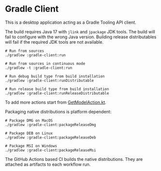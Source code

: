 # Gradle Client

This is a desktop application acting as a Gradle Tooling API client.

The build requires Java 17 with `jlink` and `jpackage` JDK tools.
The build will fail to configure with the wrong Java version.
Building release distributables will fail if the required JDK tools are not available.

```shell
# Run from sources
./gradlew :gradle-client:run

# Run from sources in continuous mode
./gradlew -t :gradle-client:run

# Run debug build type from build installation
./gradlew :gradle-client:runDistributable

# Run release build type from build installation
./gradlew :gradle-client:runReleaseDistributable
```

To add more actions start from [GetModelAction.kt](./gradle-client/src/jvmMain/kotlin/org/gradle/client/ui/connected/actions/GetModelAction.kt).

Packaging native distributions is platform dependent:

```shell
# Package DMG on MacOS
./gradlew :gradle-client:packageReleaseDmg

# Package DEB on Linux
./gradlew :gradle-client:packageReleaseDeb

# Package MSI on Windows
./gradlew :gradle-client:packageReleaseMsi
```

The GitHub Actions based CI builds the native distributions.
They are attached as artifacts to each workflow run.
